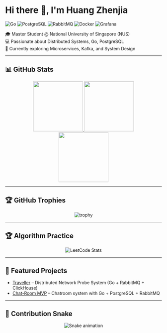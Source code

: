 # Hi there 👋, I'm Huang Zhenjia  
![Go](https://img.shields.io/badge/Go-00ADD8?logo=go&logoColor=white)
![PostgreSQL](https://img.shields.io/badge/PostgreSQL-316192?logo=postgresql&logoColor=white)
![RabbitMQ](https://img.shields.io/badge/RabbitMQ-FF6600?logo=rabbitmq&logoColor=white)
![Docker](https://img.shields.io/badge/Docker-2496ED?logo=docker&logoColor=white)
![Grafana](https://img.shields.io/badge/Grafana-F46800?logo=grafana&logoColor=white)

🎓 Master Student @ National University of Singapore (NUS)  
💻 Passionate about Distributed Systems, Go, PostgreSQL  
🌱 Currently exploring Microservices, Kafka, and System Design  

---

## 📊 GitHub Stats  

<div align="center">

<a href="https://github.com/HZHENJ">
  <img height="160" src="https://github-readme-stats.vercel.app/api?username=HZHENJ&show_icons=true&theme=default&count_private=true&hide_border=true" />
</a>
<a href="https://github.com/HZHENJ">
  <img height="160" src="https://github-readme-stats.vercel.app/api/top-langs/?username=HZHENJ&layout=compact&theme=default&hide_border=true" />
</a>

<br/>

<a href="https://github.com/HZHENJ">
  <img height="160" src="https://streak-stats.demolab.com?user=HZHENJ&theme=default&hide_border=true" />
</a>

</div>

---

## 🏆 GitHub Trophies  

<div align="center">

![trophy](https://github-profile-trophy.vercel.app/?username=HZHENJ&theme=flat&column=6&margin-w=10&margin-h=10)

</div>

---

## 🏆 Algorithm Practice  

<div align="center">

![LeetCode Stats](https://leetcard.jacoblin.cool/HZHENJ?theme=light&font=Noto%20Sans%20Lisu&site=cn)

</div>

---

## 🚀 Featured Projects  

- [Traveller](https://github.com/HZHENJ/traveller) – Distributed Network Probe System (Go + RabbitMQ + ClickHouse)  
- [Chat-Room MVP](https://github.com/HZHENJ/chat-room) – Chatroom system with Go + PostgreSQL + RabbitMQ  

---

## 🐍 Contribution Snake  

<div align="center">

![Snake animation](https://raw.githubusercontent.com/HZHENJ/HZHENJ/output/github-contribution-grid-snake.svg)

</div>
